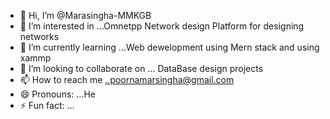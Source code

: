 - 👋 Hi, I’m @Marasingha-MMKGB
- 👀 I’m interested in ...Omnetpp Network design Platform for designing networks
- 🌱 I’m currently learning ...Web dewelopment using Mern stack and using xammp 
- 💞️ I’m looking to collaborate on ... DataBase design projects
- 📫 How to reach me ..poornamarsingha@gmail.com
- 😄 Pronouns: ...He
- ⚡ Fun fact: ...

<!---
Marasingha-MMKGB/Marasingha-MMKGB is a ✨ special ✨ repository because its `README.md` (this file) appears on your GitHub profile.
You can click the Preview link to take a look at your changes.
--->
